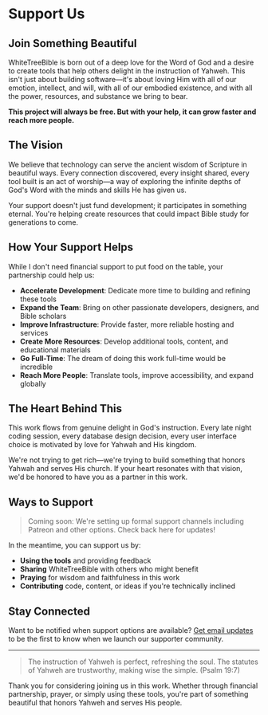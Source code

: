 # Support Us

## Join Something Beautiful

WhiteTreeBible is born out of a deep love for the Word of God and a desire to create tools that help others delight in the instruction of Yahweh. This isn't just about building software—it's about loving Him with all of our emotion, intellect, and will, with all of our embodied existence, and with all the power, resources, and substance we bring to bear.

**This project will always be free. But with your help, it can grow faster and reach more people.**

## The Vision

We believe that technology can serve the ancient wisdom of Scripture in beautiful ways. Every connection discovered, every insight shared, every tool built is an act of worship—a way of exploring the infinite depths of God's Word with the minds and skills He has given us.

Your support doesn't just fund development; it participates in something eternal. You're helping create resources that could impact Bible study for generations to come.

## How Your Support Helps

While I don't need financial support to put food on the table, your partnership could help us:

- **Accelerate Development**: Dedicate more time to building and refining these tools
- **Expand the Team**: Bring on other passionate developers, designers, and Bible scholars
- **Improve Infrastructure**: Provide faster, more reliable hosting and services
- **Create More Resources**: Develop additional tools, content, and educational materials
- **Go Full-Time**: The dream of doing this work full-time would be incredible
- **Reach More People**: Translate tools, improve accessibility, and expand globally

## The Heart Behind This

This work flows from genuine delight in God's instruction. Every late night coding session, every database design decision, every user interface choice is motivated by love for Yahwah and His kingdom. 

We're not trying to get rich—we're trying to build something that honors Yahwah and serves His church. If your heart resonates with that vision, we'd be honored to have you as a partner in this work.

## Ways to Support

> Coming soon: We're setting up formal support channels including Patreon and other options. Check back here for updates!

In the meantime, you can support us by:

- **Using the tools** and providing feedback
- **Sharing** WhiteTreeBible with others who might benefit
- **Praying** for wisdom and faithfulness in this work
- **Contributing** code, content, or ideas if you're technically inclined

## Stay Connected

Want to be notified when support options are available? [Get email updates](get-email-updates.md) to be the first to know when we launch our supporter community.

---

> The instruction of Yahweh is perfect, refreshing the soul. The statutes of Yahweh are trustworthy, making wise the simple. (Psalm 19:7)

Thank you for considering joining us in this work. Whether through financial partnership, prayer, or simply using these tools, you're part of something beautiful that honors Yahweh and serves His people.
